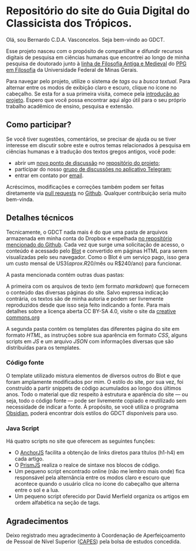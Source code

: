 # Repositório do site do Guia Digital do Classicista dos Trópicos.

Olá, sou Bernardo C.D.A. Vasconcelos. Seja bem-vindo ao GDCT.

Esse projeto nasceu com o propósito de compartilhar e difundir recursos digitais de pesquisa em ciências humanas que encontrei ao longo de minha pesquisa de doutorado junto à [linha de Filosofia Antiga e Medieval](http://filosofiantigaufmg.blogspot.com.br) do [PPG em Filosofia](https://filosofia.fafich.ufmg.br/pos-graduacao/) da Universidade Federal de Minas Gerais.

Para navegar pelo projeto, utilize o sistema de *tags* ou a *busca textual*. Para alternar entre os modos de exibição claro e escuro, clique no ícone no cabeçalho. Se esta for a sua primeira visita, comece pela [introdução ao projeto](/gdct-intro). Espero que você possa encontrar aqui algo útil para o seu próprio trabalho acadêmico de ensino, pesquisa e extensão.

## Como participar?
Se você tiver sugestões, comentários, se precisar de ajuda ou se tiver interesse em discutir sobre este e outros temas relacionados à pesquisa em ciências humanas e à tradução dos textos gregos antigos, você pode:

- abrir um [novo ponto de discussão](https://github.com/bcdavasconcelos/GDCT/issues/new) no [repositório do projeto](https://github.com/bcdavasconcelos/GDCT);
- participar do nosso [grupo de discussões no aplicativo Telegram](https://t.me/joinchat/Ao6qvFlCqZu49UTYxLRC3Q);
- entrar em contato por [email](mailto:bernardovasconcelos@gmail.com).

Acréscimos, modificações e correções também podem ser feitas diretamente via [pull requests](https://docs.github.com/en/free-pro-team@latest/github/collaborating-with-issues-and-pull-requests/about-pull-requests) no [Github](https://github.com). Qualquer contribuição seria muito bem-vinda.

## Detalhes técnicos

Tecnicamente, o GDCT nada mais é do que uma pasta de arquivos armazenada em minha conta do Dropbox e espelhada [no repositório mencionado do Github](https://github.com/bcdavasconcelos/GDCT). Cada vez que surge uma solicitação de acesso, o conteúdo é acessado pelo [Blot](https://blot.im) e convertido em páginas HTML para serem visualizadas pelo seu navegador. Como o Blot é um serviço pago, isso gera um custo mensal de US$3 (aprox. R$20/mês ou R$240/ano) para funcionar.


A pasta mencionada contém outras duas pastas:

A primeira com os arquivos de texto (em formato *markdown*) que fornecem o conteúdo das diversas páginas do site. Salvo expressa indicação contrária, os textos são de minha autoria e podem ser livremente reproduzidos desde que isso seja feito indicando a fonte. Para mais detalhes sobre a licença aberta CC BY-SA 4.0, visite o site da [creative commons.org](https://creativecommons.org/licenses/by-sa/4.0/deed.pt_BR)

A segunda pasta contém os templates das diferentes página do site em formato *HTML*, as instruções sobre sua aparência em formato *CSS*, alguns scripts em *JS* e um arquivo *JSON* com informações diversas que são distribuídas para os templates.

### Código fonte

O template utilizado mistura elementos de diversos outros do Blot e que foram amplamente modificados por mim. O estilo do site, por sua vez, foi construído a partir snippets de código acumulados ao longo dos últimos anos. Todo o material que diz respeito à estrutura e aparência do site — ou seja, todo o código fonte — pode ser livremente copiado e reutilizado sem necessidade de indicar a fonte. À propósito, se você utiliza o programa [Obsidian](https://obsidian.md), poderá encontrar dois estilos do GDCT disponíveis para uso.

### Java Script
Há quatro scripts no site que oferecem as seguintes funções:

- O [AnchorJS](https://www.bryanbraun.com/anchorjs/) facilita a obtenção de links diretos para títulos (h1-h4) em cada artigo.
- O [PrismJS](https://prismjs.com) realiza o realce de sintaxe nos blocos de código.
- Um pequeno script encontrado online (não me lembro mais onde) fica responsável pela alternância entre os modos claro e escuro que acontece quando o usuário clica no ícone do cabeçalho que alterna entre o sol e a lua.
- Um pequeno script oferecido por David Merfield organiza os artigos em ordem alfabética na seção de tags.


## Agradecimentos

Deixo registrado meu agradecimento à Coordenação de Aperfeiçoamento de Pessoal de Nível Superior ([CAPES](http://gov.br/capes)) pela bolsa de estudos concedida.
